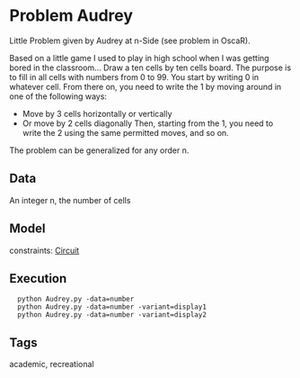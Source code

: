 # Problem Audrey

Little Problem given by Audrey at n-Side (see problem in OscaR).

Based on a little game I used to play in high school when I was getting bored in the classroom...
Draw a ten cells by ten cells board.
The purpose is to fill in all cells with numbers from 0 to 99.
You start by writing 0 in whatever cell.
From there on, you need to write the 1 by moving around in one of the following ways:
  - Move by 3 cells horizontally or vertically
  - Or move by 2 cells diagonally
Then, starting from the 1, you need to write the 2 using the same permitted moves, and so on.

The problem can be generalized for any order n.

## Data
  An integer n, the number of cells

## Model
  constraints: [Circuit](http://pycsp.org/documentation/constraints/Circuit)

## Execution
```
  python Audrey.py -data=number
  python Audrey.py -data=number -variant=display1
  python Audrey.py -data=number -variant=display2
```

## Tags
  academic, recreational
